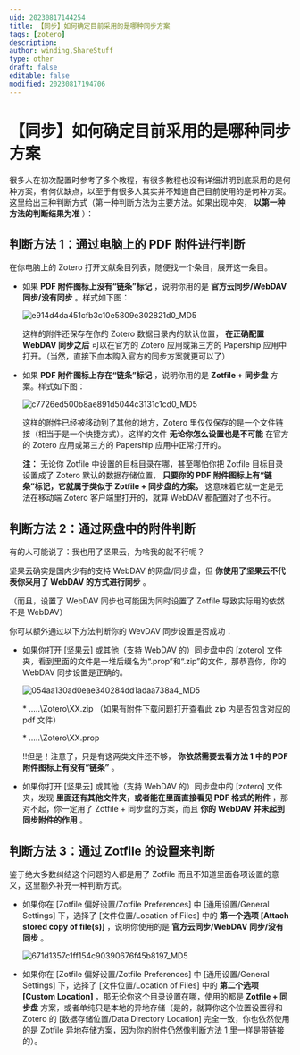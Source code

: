 ```yaml
---
uid: 20230817144254
title: 【同步】如何确定目前采用的是哪种同步方案
tags: [zotero]
description: 
author: winding,ShareStuff
type: other
draft: false
editable: false
modified: 20230817194706
---
```


# 【同步】如何确定目前采用的是哪种同步方案

很多人在初次配置时参考了多个教程，有很多教程也没有详细讲明到底采用的是何种方案，有何优缺点，以至于有很多人其实并不知道自己目前使用的是何种方案。这里给出三种判断方式（第一种判断方法为主要方法。如果出现冲突， **以第一种方法的判断结果为准** ）：

## 判断方法 1：通过电脑上的 PDF 附件进行判断

在你电脑上的 Zotero 打开文献条目列表，随便找一个条目，展开这一条目。

* 如果 **PDF 附件图标上没有“链条”标记** ，说明你用的是 **官方云同步/WebDAV 同步/没有同步** 。样式如下图：

    ![e914d4da451cfb3c10e5809e302821d0_MD5](https://cdn.pkmer.cn/images/202308171553923.png!pkmer)

    这样的附件还保存在你的 Zotero 数据目录内的默认位置， **在正确配置 WebDAV 同步之后** 可以在官方的 Zotero 应用或第三方的 Papership 应用中打开。（当然，直接下血本购入官方的同步方案就更可以了）

* 如果 **PDF 附件图标上存在“链条”标记** ，说明你用的是 **Zotfile + 同步盘** 方案。样式如下图：

    ![c7726ed500b8ae891d5044c3131c1cd0_MD5](https://cdn.pkmer.cn/images/202308171553924.png!pkmer)

    这样的附件已经被移动到了其他的地方，Zotero 里仅仅保存的是一个文件链接（相当于是一个快捷方式）。这样的文件 **无论你怎么设置也是不可能** 在官方的 Zotero 应用或第三方的 Papership 应用中正常打开的。

    **注：** 无论你 Zotfile 中设置的目标目录在哪，甚至哪怕你把 Zotfile 目标目录设置成了 Zotero 默认的数据存储位置， **只要你的 PDF 附件图标上有“链条”标记，它就属于类似于 Zotfile + 同步盘的方案。** 这意味着它就一定是无法在移动端 Zotero 客户端里打开的，就算 WebDAV 都配置对了也不行。

## 判断方法 2：通过网盘中的附件判断

有的人可能说了：我也用了坚果云，为啥我的就不行呢？

坚果云确实是国内少有的支持 WebDAV 的网盘/同步盘，但 **你使用了坚果云不代表你采用了 WebDAV 的方式进行同步** 。

（而且，设置了 WebDAV 同步也可能因为同时设置了 Zotfile 导致实际用的依然不是 WebDAV）

你可以额外通过以下方法判断你的 WevDAV 同步设置是否成功：

* 如果你打开 \[坚果云\] 或其他（支持 WebDAV 的）同步盘中的 \[zotero\] 文件夹，看到里面的文件是一堆后缀名为“.prop”和“.zip”的文件，那恭喜你，你的 WebDAV 同步设置是正确的。

    ![054aa130ad0eae340284dd1adaa738a4_MD5](https://cdn.pkmer.cn/images/202308171553925.png!pkmer)

    \* .....\\Zotero\\XX.zip （如果有附件下载问题打开查看此 zip 内是否包含对应的 pdf 文件）

    \* .....\\Zotero\\XX.prop

    ‼️但是！注意了，只是有这两类文件还不够， **你依然需要去看方法 1 中的 PDF 附件图标上有没有“链条”** 。

* 如果你打开 \[坚果云\] 或其他（支持 WebDAV 的）同步盘中的 \[zotero\] 文件夹，发现 **里面还有其他文件夹，或者能在里面直接看见 PDF 格式的附件** ，那对不起，你一定用了 Zotfile + 同步盘的方案，而且 **你的 WebDAV 并未起到同步附件的作用** 。

## 判断方法 3：通过 Zotfile 的设置来判断

鉴于绝大多数纠结这个问题的人都是用了 Zotfile 而且不知道里面各项设置的意义，这里额外补充一种判断方式。

* 如果你在 \[Zotfile 偏好设置/Zotfile Preferences\] 中 \[通用设置/General Settings\] 下，选择了 \[文件位置/Location of Files\] 中的 **第一个选项 \[Attach stored copy of file(s)\]** ，说明你使用的是 **官方云同步/WebDAV 同步/没有同步** 。

    ![671d1357c1ff154c90390676f45b8197_MD5](https://cdn.pkmer.cn/images/202308171553926.png!pkmer)

* 如果你在 \[Zotfile 偏好设置/Zotfile Preferences\] 中 \[通用设置/General Settings\] 下，选择了 \[文件位置/Location of Files\] 中的 **第二个选项 \[Custom Location\]** ，那无论你这个目录设置在哪，使用的都是 **Zotfile + 同步盘** 方案，或者单纯只是本地的异地存储（是的，就算你这个位置设置得和 Zotero 的 \[数据存储位置/Data Directory Location\] 完全一致，你也依然使用的是 Zotfile 异地存储方案，因为你的附件仍然像判断方法 1 里一样是带链接的）。